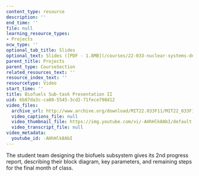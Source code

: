 ```yaml
---
content_type: resource
description: ''
end_time: ''
file: null
learning_resource_types:
- Projects
ocw_type: ''
optional_tab_title: Slides
optional_text: Slides ([PDF - 1.8MB](/courses/22-033-nuclear-systems-design-project-fall-2011/resources/mit22_033f11_projp2biofuel))
parent_title: Projects
parent_type: CourseSection
related_resources_text: ''
resource_index_text: ''
resourcetype: Video
start_time: ''
title: Biofuels Sub-task Presentation II
uid: 6b87da3c-ca80-5545-3cd2-71fece798d12
video_files:
  archive_url: http://www.archive.org/download/MIT22.033F11/MIT22_033F11_biofuels_300k.mp4
  video_captions_file: null
  video_thumbnail_file: https://img.youtube.com/vi/-AHhHlk8AbI/default.jpg
  video_transcript_file: null
video_metadata:
  youtube_id: -AHhHlk8AbI
---
```


The student team designing the biofuels subsystem gives its 2nd progress report, describing their block diagram, key parameters, and remaining steps for the final month of class.

